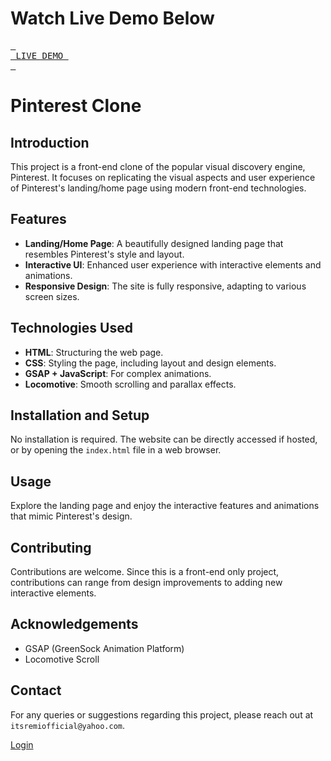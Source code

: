 # Watch Live Demo Below
 
[<kbd> <br> LIVE DEMO <br> </kbd>][KBD]


[KBD]: https://itsremiofficial.github.io/pinterest-clone/



# Pinterest Clone

## Introduction
This project is a front-end clone of the popular visual discovery engine, Pinterest. It focuses on replicating the visual aspects and user experience of Pinterest's landing/home page using modern front-end technologies.

## Features
- **Landing/Home Page**: A beautifully designed landing page that resembles Pinterest's style and layout.
- **Interactive UI**: Enhanced user experience with interactive elements and animations.
- **Responsive Design**: The site is fully responsive, adapting to various screen sizes.

## Technologies Used
- **HTML**: Structuring the web page.
- **CSS**: Styling the page, including layout and design elements.
- **GSAP + JavaScript**: For complex animations.
- **Locomotive**: Smooth scrolling and parallax effects.

## Installation and Setup
No installation is required. The website can be directly accessed if hosted, or by opening the `index.html` file in a web browser.

## Usage
Explore the landing page and enjoy the interactive features and animations that mimic Pinterest's design.

## Contributing
Contributions are welcome. Since this is a front-end only project, contributions can range from design improvements to adding new interactive elements.

## Acknowledgements
- GSAP (GreenSock Animation Platform)
- Locomotive Scroll

## Contact
For any queries or suggestions regarding this project, please reach out at `itsremiofficial@yahoo.com`.

<a class="btn btn-primary" href="#">Login</a>
